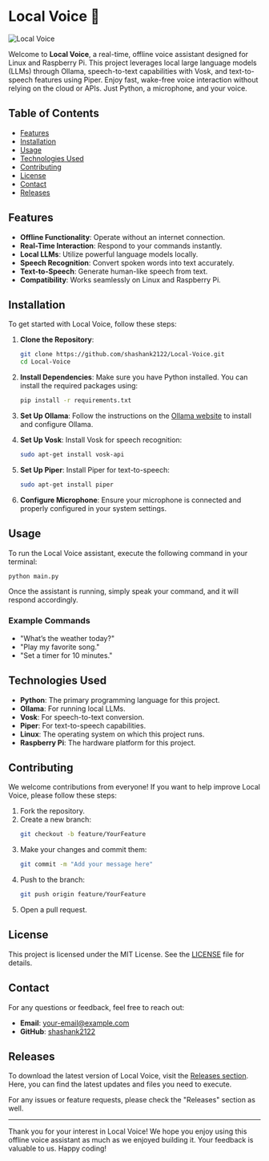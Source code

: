 # Local Voice 🎤

![Local Voice](https://img.shields.io/badge/Local%20Voice-Real%20Time%20Voice%20Assistant-blue)

Welcome to **Local Voice**, a real-time, offline voice assistant designed for Linux and Raspberry Pi. This project leverages local large language models (LLMs) through Ollama, speech-to-text capabilities with Vosk, and text-to-speech features using Piper. Enjoy fast, wake-free voice interaction without relying on the cloud or APIs. Just Python, a microphone, and your voice.

## Table of Contents

- [Features](#features)
- [Installation](#installation)
- [Usage](#usage)
- [Technologies Used](#technologies-used)
- [Contributing](#contributing)
- [License](#license)
- [Contact](#contact)
- [Releases](#releases)

## Features

- **Offline Functionality**: Operate without an internet connection.
- **Real-Time Interaction**: Respond to your commands instantly.
- **Local LLMs**: Utilize powerful language models locally.
- **Speech Recognition**: Convert spoken words into text accurately.
- **Text-to-Speech**: Generate human-like speech from text.
- **Compatibility**: Works seamlessly on Linux and Raspberry Pi.

## Installation

To get started with Local Voice, follow these steps:

1. **Clone the Repository**:
   ```bash
   git clone https://github.com/shashank2122/Local-Voice.git
   cd Local-Voice
   ```

2. **Install Dependencies**:
   Make sure you have Python installed. You can install the required packages using:
   ```bash
   pip install -r requirements.txt
   ```

3. **Set Up Ollama**:
   Follow the instructions on the [Ollama website](https://ollama.com) to install and configure Ollama.

4. **Set Up Vosk**:
   Install Vosk for speech recognition:
   ```bash
   sudo apt-get install vosk-api
   ```

5. **Set Up Piper**:
   Install Piper for text-to-speech:
   ```bash
   sudo apt-get install piper
   ```

6. **Configure Microphone**:
   Ensure your microphone is connected and properly configured in your system settings.

## Usage

To run the Local Voice assistant, execute the following command in your terminal:

```bash
python main.py
```

Once the assistant is running, simply speak your command, and it will respond accordingly. 

### Example Commands

- "What’s the weather today?"
- "Play my favorite song."
- "Set a timer for 10 minutes."

## Technologies Used

- **Python**: The primary programming language for this project.
- **Ollama**: For running local LLMs.
- **Vosk**: For speech-to-text conversion.
- **Piper**: For text-to-speech capabilities.
- **Linux**: The operating system on which this project runs.
- **Raspberry Pi**: The hardware platform for this project.

## Contributing

We welcome contributions from everyone! If you want to help improve Local Voice, please follow these steps:

1. Fork the repository.
2. Create a new branch:
   ```bash
   git checkout -b feature/YourFeature
   ```
3. Make your changes and commit them:
   ```bash
   git commit -m "Add your message here"
   ```
4. Push to the branch:
   ```bash
   git push origin feature/YourFeature
   ```
5. Open a pull request.

## License

This project is licensed under the MIT License. See the [LICENSE](LICENSE) file for details.

## Contact

For any questions or feedback, feel free to reach out:

- **Email**: your-email@example.com
- **GitHub**: [shashank2122](https://github.com/shashank2122)

## Releases

To download the latest version of Local Voice, visit the [Releases section](https://github.com/shashank2122/Local-Voice/releases). Here, you can find the latest updates and files you need to execute.

For any issues or feature requests, please check the "Releases" section as well.

---

Thank you for your interest in Local Voice! We hope you enjoy using this offline voice assistant as much as we enjoyed building it. Your feedback is valuable to us. Happy coding!